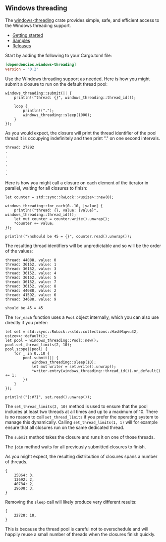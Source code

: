 ## Windows threading

The [windows-threading](https://crates.io/crates/windows-threading) crate provides simple, safe, and efficient access to the Windows threading support.

* [Getting started](https://kennykerr.ca/rust-getting-started/)
* [Samples](https://github.com/microsoft/windows-rs/tree/master/crates/samples)
* [Releases](https://github.com/microsoft/windows-rs/releases)

Start by adding the following to your Cargo.toml file:

```toml
[dependencies.windows-threading]
version = "0.2"
```

Use the Windows threading support as needed. Here is how you might submit a closure to run on the default thread pool:

```rust,no_run
windows_threading::submit(|| {
    println!("thread: {}", windows_threading::thread_id());

    loop {
        println!(".");
        windows_threading::sleep(1000);
    }
});
```

As you would expect, the closure will print the thread identifier of the pool thread it is occupying indefinitely and then print "." on one second intervals.

```text
thread: 27292
.
.
.
.
.
.
```

Here is how you might call a closure on each element of the iterator in parallel, waiting for all closures to finish:

```rust,no_run
let counter = std::sync::RwLock::<usize>::new(0);

windows_threading::for_each(0..10, |value| {
    println!("thread: {}, value: {value}", windows_threading::thread_id());
    let mut counter = counter.write().unwrap();
    *counter += value;
});

println!("\nshould be 45 = {}", counter.read().unwrap());
```

The resulting thread identifiers will be unpredictable and so will be the order of the values:

```text
thread: 44088, value: 0
thread: 36152, value: 1
thread: 36152, value: 3
thread: 36152, value: 4
thread: 36152, value: 5
thread: 36152, value: 7
thread: 36152, value: 8
thread: 44088, value: 2
thread: 41592, value: 6
thread: 34688, value: 9

should be 45 = 45
```

The `for_each` function uses a `Pool` object internally, which you can also use directly if you prefer:

```rust,no_run
let set = std::sync::RwLock::<std::collections::HashMap<u32, usize>>::default();
let pool = windows_threading::Pool::new();
pool.set_thread_limits(2, 10);
pool.scope(|pool| {
    for _ in 0..10 {
        pool.submit(|| {
            windows_threading::sleep(10);
            let mut writer = set.write().unwrap();
            *writer.entry(windows_threading::thread_id()).or_default() += 1;
        })
    }
});

println!("{:#?}", set.read().unwrap());
```

The `set_thread_limits(2, 10)` method is used to ensure that the pool includes at least two threads at all times and up to a maximum of 10. There is no reason to call `set_thread_limits` if you prefer the operating system to manage this dynamically. Calling `set_thread_limits(1, 1)` will for example ensure that all closures run on the same dedicated thread.

The `submit` method takes the closure and runs it on one of those threads.

The `join` method waits for all previously submitted closures to finish.

As you might expect, the resulting distribution of closures spans a number of threads.

```text
{
    25064: 3,
    13692: 2,
    40784: 2,
    29608: 3,
}
```

Removing the `sleep` call will likely produce very different results:

```text
{
    22720: 10,
}
```

This is because the thread pool is careful not to overschedule and will happily reuse a small number of threads when the closures finish quickly.
